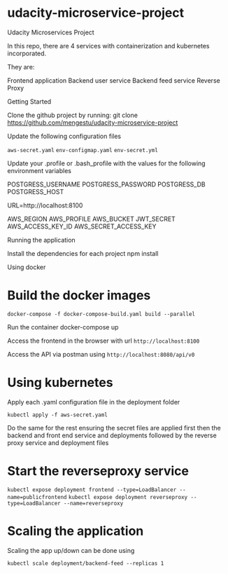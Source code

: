 # udacity-microservice-project
Udacity Microservices Project

In this repo, there are 4 services with containerization and kubernetes incorporated.

They are:

Frontend application
Backend user service
Backend feed service
Reverse Proxy

Getting Started

Clone the github project by running:
git clone https://github.com/mengestu/udacity-microservice-project

Update the following configuration files

`aws-secret.yaml`
`env-configmap.yaml`
`env-secret.yml`

Update your .profile or .bash_profile with the values for the following environment variables

POSTGRESS_USERNAME
POSTGRESS_PASSWORD
POSTGRESS_DB
POSTGRESS_HOST

URL=http://localhost:8100

AWS_REGION
AWS_PROFILE
AWS_BUCKET
JWT_SECRET
AWS_ACCESS_KEY_ID
AWS_SECRET_ACCESS_KEY

Running the application


Install the dependencies for each project npm install

Using docker


# Build the docker images
`docker-compose -f docker-compose-build.yaml build --parallel`

Run the container
docker-compose up

Access the frontend in the browser with url `http://localhost:8100`

Access the API via postman using `http://localhost:8080/api/v0`

# Using kubernetes

Apply each .yaml configuration file in the deployment folder

`kubectl apply -f aws-secret.yaml`


Do the same for the rest ensuring the secret files are applied first then the backend and front end service and deployments followed by the reverse proxy service and deployment files

# Start the reverseproxy service

`kubectl expose deployment frontend --type=LoadBalancer --name=publicfrontend`
`kubectl expose deployment reverseproxy --type=LoadBalancer --name=reverseproxy`



# Scaling the application

Scaling the app up/down can be done using

`kubectl scale deployment/backend-feed --replicas 1`
